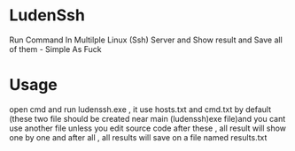 # LudenSsh
Run Command In Multilple Linux (Ssh) Server and Show result and Save all of them - Simple As Fuck

# Usage
open cmd and run ludenssh.exe , it use hosts.txt and cmd.txt by default (these two file should be created near main (ludenssh)exe file)and you cant use another file unless you edit source code
after these , all result will show one by one and after all , all results will save on a file named results.txt
